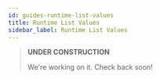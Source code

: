 ```yaml
---
id: guides-runtime-list-values
title: Runtime List Values
sidebar_label: Runtime List Values
---
```


> **UNDER CONSTRUCTION**
>
> We're working on it. Check back soon!